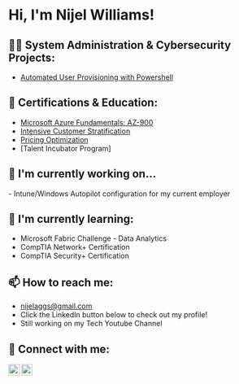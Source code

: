 <h1>Hi, I'm Nijel Williams! 
<h2>👨‍💻 System Administration & Cybersecurity Projects:</h2>

  - [Automated User Provisioning with Powershell](https://github.com/nijelaggs/Automated-User-Provisioning)
    
<h2>📃 Certifications & Education:</h2>

  - [Microsoft Azure Fundamentals: AZ-900](https://drive.google.com/file/d/1A-KvJD00taRojEg2ehoy-dJEitWl3Xv8/view?usp=drive_link)
  - [Intensive Customer Stratification](https://imgur.com/a/SwpWLWj)
  - [Pricing Optimization](https://imgur.com/a/asi6x9a)
  - [Talent Incubator Program]

<h2>🔭 I'm currently working on...</h2>
  - Intune/Windows Autopilot configuration for my current employer


<h2>🌱 I'm currently learning:</h2>

  - Microsoft Fabric Challenge - Data Analytics
  - CompTIA Network+ Certification
  - CompTIA Security+ Certification


 <h2>📫 How to reach me:</h2>

  - nijelaggs@gmail.com
  - Click the LinkedIn button below to check out my profile!
  - Still working on my Tech Youtube Channel

<h2> 🤳 Connect with me:</h2>

[<img align="left" alt="NijelWilliams | YouTube" width="22px" src="https://cdn.jsdelivr.net/npm/simple-icons@v3/icons/youtube.svg" />][youtube]
[<img align="left" alt="NijelWilliams | LinkedIn" width="22px" src="https://cdn.jsdelivr.net/npm/simple-icons@v3/icons/linkedin.svg" />][linkedin]


[youtube]: https://www.youtube.com/c/
[linkedin]: https://linkedin.com/in/nijel-w-26228917a/ 
